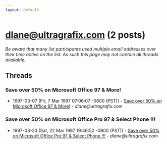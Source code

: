 ```yaml
---
layout: default
---
```


# dlane@ultragrafix.com (2 posts)

_Be aware that many list participants used multiple email addresses over their time active on the list. As such this page may not contain all threads available._

## Threads

### Save over 50% on Microsoft Office 97 & More!
+ 1997-03-07 (Fri, 7 Mar 1997 07:06:07 -0800 (PST)) - [Save over 50% on Microsoft Office 97 & More!](/archive/1997/03/9398c88fe42dcca031aa7c40e1f82b1af5a672e03ce0ad076ce71a4cb0cf5a37) - _dlane@ultragrafix.com_

### Save over 50% on Microsoft Office Pro 97 & Select Phone !!!
+ 1997-03-23 (Sat, 22 Mar 1997 19:46:52 -0800 (PST)) - [Save over 50% on Microsoft Office Pro 97 & Select Phone !!!](/archive/1997/03/911607fcdbe5e3bc6b0d994040b33dcee7d568d6996dddb0f662add2dca4791d) - _dlane@ultragrafix.com_

